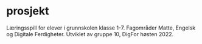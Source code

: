 # prosjekt

Læringsspill for elever i grunnskolen klasse 1-7.
Fagområder Matte, Engelsk og Digitale Ferdigheter.
Utviklet av gruppe 10, DigFor høsten 2022.

